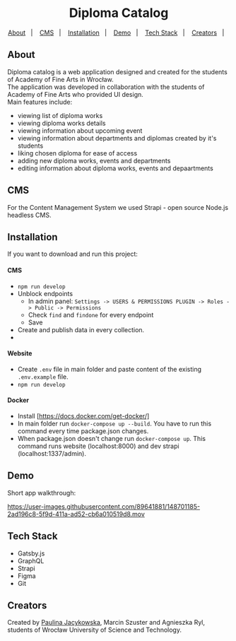 <h1 align='center'>
  <strong>Diploma Catalog</strong>
</h1>

<p align='center'>
  <a href='#about'>About</a>&nbsp;&nbsp;&nbsp;|&nbsp;&nbsp;&nbsp;
  <a href='#cms'>CMS</a>&nbsp;&nbsp;&nbsp;|&nbsp;&nbsp;&nbsp;
  <a href='#installation'>Installation</a>&nbsp;&nbsp;&nbsp;|&nbsp;&nbsp;&nbsp;
  <a href='#demo'>Demo</a>&nbsp;&nbsp;&nbsp;|&nbsp;&nbsp;&nbsp;
  <a href='#tech-stack'>Tech Stack</a>&nbsp;&nbsp;&nbsp;|&nbsp;&nbsp;&nbsp;
  <a href='#creators'>Creators</a>&nbsp;&nbsp;&nbsp;|&nbsp;&nbsp;&nbsp;
</p>

## About

<p>
  Diploma catalog is a web application designed and created for the students of Academy of Fine Arts in Wrocław.<br>
  The application was developed in collaboration with the students of Academy of Fine Arts who provided UI design.<br>
  Main features include: 
  <ul>
    <li>viewing list of diploma works</li>
    <li>viewing diploma works details</li>
    <li>viewing information about upcoming event</li>
    <li>viewing information about departments and diplomas created by it's students</li>
    <li>liking chosen diploma for ease of access</li>
    <li>adding new diploma works, events and departments</li>
    <li>editing information about diploma works, events and depaartments</li>
  </ul>
</p>

## CMS

<p>
 For the Content Management System we used Strapi - open source Node.js headless CMS. 
</p>

## Installation 

If you want to download and run this project: 

#### CMS
- `npm run develop`
- Unblock endpoints
  - In admin panel: `Settings -> USERS & PERMISSIONS PLUGIN -> Roles -> Public -> Permissions`
  - Check `find` and `findone` for every endpoint
  - Save
- Create and publish data in every collection.
- 
#### Website

- Create `.env` file in main folder and paste content of the existing `.env.example` file.
- `npm run develop`

#### Docker

- Install [https://docs.docker.com/get-docker/]
- In main folder run `docker-compose up --build`. You have to run this command every time package.json changes.
- When package.json doesn't change run `docker-compose up`. This command runs website (localhost:8000) and dev strapi (localhost:1337/admin).

## Demo 

Short app walkthrough:

https://user-images.githubusercontent.com/89641881/148701185-2ad196c8-5f9d-411a-ad52-cb6a010519d8.mov

## Tech Stack

<ul>
  <li>Gatsby.js</li>
  <li>GraphQL</li>
  <li>Strapi</li>
  <li>Figma</li>
  <li>Git</li>
</ul>
  
## Creators
Created by [Paulina Jacykowska](https://github.com/paulinabjacykowska), Marcin Szuster and Agnieszka Ryl, students of Wrocław University of Science and Technology.

